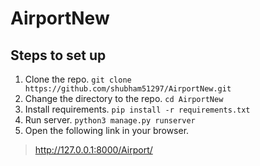 # AirportNew

## Steps to set up
1. Clone the repo. `git clone https://github.com/shubham51297/AirportNew.git`
2. Change the directory to the repo. `cd AirportNew`
3. Install requirements.  `pip install -r requirements.txt`
4. Run server.  `python3 manage.py runserver`
5. Open the following link in your browser.
> http://127.0.0.1:8000/Airport/
